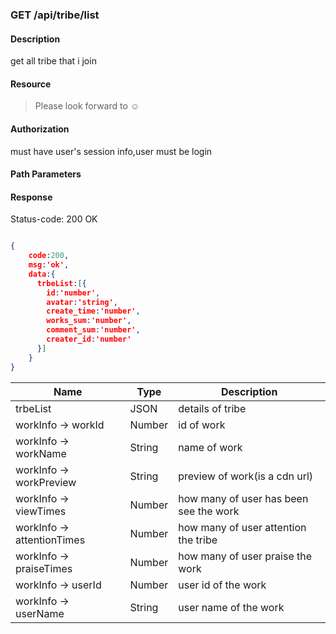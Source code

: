 ### GET /api/tribe/list

#### Description
get all tribe that i join
#### Resource
 > Please look forward to ☺

#### Authorization
must have user's session info,user must be login

#### Path Parameters


#### Response
Status-code: 200 OK

```json

{   
    code:200,
    msg:'ok',
    data:{
      trbeList:[{
        id:'number',
        avatar:'string',
        create_time:'number',
        works_sum:'number',
        comment_sum:'number',
        creater_id:'number'
      }]
    }
}
```

|Name|Type|Description| 
|----|----|--- | 
| trbeList |   JSON  | details of tribe | 
| workInfo -> workId |   Number  | id of work | 
| workInfo -> workName |   String  | name of work | 
| workInfo -> workPreview |   String  | preview of work(is a cdn url) | 
| workInfo -> viewTimes |   Number  | how many of user has been see the work| 
| workInfo -> attentionTimes |   Number  | how many of user attention the tribe| 
|workInfo -> praiseTimes  |  Number|  how many of user praise the work   |
|workInfo -> userId  |  Number |  user id of the work   |
|workInfo -> userName  |  String |  user name of the work   |
 